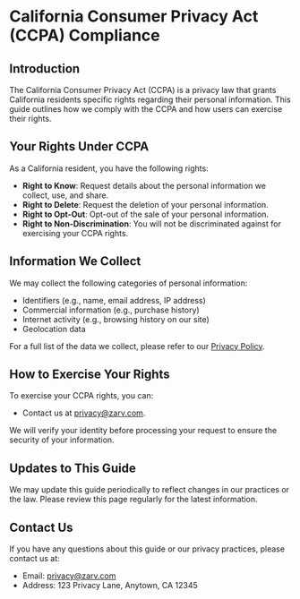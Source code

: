 # California Consumer Privacy Act (CCPA) Compliance

## Introduction

The California Consumer Privacy Act (CCPA) is a privacy law that grants California residents specific rights regarding their personal information. This guide outlines how we comply with the CCPA and how users can exercise their rights.

## Your Rights Under CCPA

As a California resident, you have the following rights:

- **Right to Know**: Request details about the personal information we collect, use, and share.
- **Right to Delete**: Request the deletion of your personal information.
- **Right to Opt-Out**: Opt-out of the sale of your personal information.
- **Right to Non-Discrimination**: You will not be discriminated against for exercising your CCPA rights.

## Information We Collect

We may collect the following categories of personal information:

- Identifiers (e.g., name, email address, IP address)
- Commercial information (e.g., purchase history)
- Internet activity (e.g., browsing history on our site)
- Geolocation data

For a full list of the data we collect, please refer to our [Privacy Policy](../privacy/privacy-policy.md).

## How to Exercise Your Rights

To exercise your CCPA rights, you can:

<!-- - Submit a request via our [Privacy Request Form](../privacy-request-form.md). -->
- Contact us at [privacy@zarv.com](mailto:privacy@zarv.com).

We will verify your identity before processing your request to ensure the security of your information.

## Updates to This Guide

We may update this guide periodically to reflect changes in our practices or the law. Please review this page regularly for the latest information.

## Contact Us

If you have any questions about this guide or our privacy practices, please contact us at:

- Email: [privacy@zarv.com](mailto:privacy@zarv.com)
- Address: 123 Privacy Lane, Anytown, CA 12345
